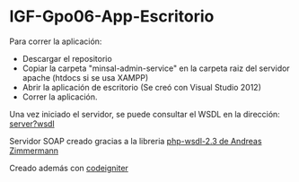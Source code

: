 # IGF-Gpo06-App-Escritorio

Para correr la aplicación: 
* Descargar el repositorio
* Copiar la carpeta "minsal-admin-service" en la carpeta raiz del servidor apache (htdocs si se usa XAMPP)
* Abrir la aplicación de escritorio (Se creó con Visual Studio 2012)
* Correr la aplicación. 

Una vez iniciado el servidor, se puede consultar el WSDL en la dirección: [server?wsdl](http://localhost/minsal-admin-service/index.php/server?wsdl)

Servidor SOAP creado gracias a la libreria [php-wsdl-2.3 de Andreas Zimmermann](https://code.google.com/archive/p/php-wsdl-creator/wikis/PhpWsdl.wiki)

Creado además con [codeigniter](https://codeigniter.com)
